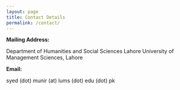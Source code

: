 ```yaml
---
layout: page
title: Contact Details
permalink: /contact/
---
```

**Mailing Address:**

Department of Humanities and Social Sciences
Lahore University of Management Sciences, Lahore

**Email:**

syed (dot) munir (at) lums (dot) edu (dot) pk


